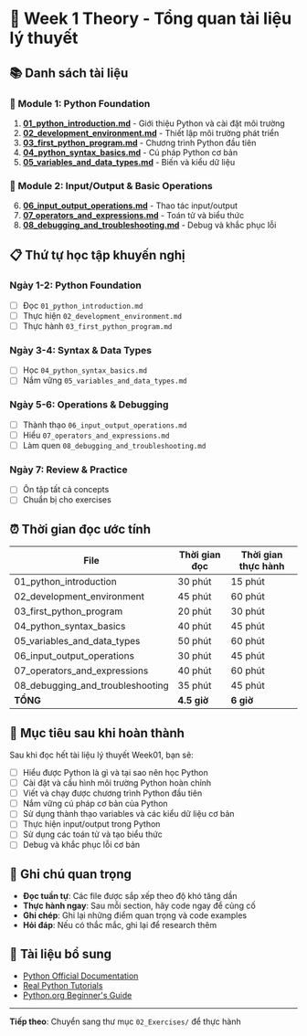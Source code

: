 # 📁 Week 1 Theory - Tổng quan tài liệu lý thuyết

## 📚 Danh sách tài liệu

### 📖 Module 1: Python Foundation

1. **[01_python_introduction.md](01_python_introduction.md)** - Giới thiệu Python và cài đặt môi trường
2. **[02_development_environment.md](02_development_environment.md)** - Thiết lập môi trường phát triển
3. **[03_first_python_program.md](03_first_python_program.md)** - Chương trình Python đầu tiên
4. **[04_python_syntax_basics.md](04_python_syntax_basics.md)** - Cú pháp Python cơ bản
5. **[05_variables_and_data_types.md](05_variables_and_data_types.md)** - Biến và kiểu dữ liệu

### 📖 Module 2: Input/Output & Basic Operations

6. **[06_input_output_operations.md](06_input_output_operations.md)** - Thao tác input/output
7. **[07_operators_and_expressions.md](07_operators_and_expressions.md)** - Toán tử và biểu thức
8. **[08_debugging_and_troubleshooting.md](08_debugging_and_troubleshooting.md)** - Debug và khắc phục lỗi

## 📋 Thứ tự học tập khuyến nghị

### Ngày 1-2: Python Foundation

- [ ] Đọc `01_python_introduction.md`
- [ ] Thực hiện `02_development_environment.md`
- [ ] Thực hành `03_first_python_program.md`

### Ngày 3-4: Syntax & Data Types

- [ ] Học `04_python_syntax_basics.md`
- [ ] Nắm vững `05_variables_and_data_types.md`

### Ngày 5-6: Operations & Debugging

- [ ] Thành thạo `06_input_output_operations.md`
- [ ] Hiểu `07_operators_and_expressions.md`
- [ ] Làm quen `08_debugging_and_troubleshooting.md`

### Ngày 7: Review & Practice

- [ ] Ôn tập tất cả concepts
- [ ] Chuẩn bị cho exercises

## ⏰ Thời gian đọc ước tính

| File                             | Thời gian đọc | Thời gian thực hành |
| -------------------------------- | ------------- | ------------------- |
| 01_python_introduction           | 30 phút       | 15 phút             |
| 02_development_environment       | 45 phút       | 60 phút             |
| 03_first_python_program          | 20 phút       | 30 phút             |
| 04_python_syntax_basics          | 40 phút       | 45 phút             |
| 05_variables_and_data_types      | 50 phút       | 60 phút             |
| 06_input_output_operations       | 30 phút       | 45 phút             |
| 07_operators_and_expressions     | 40 phút       | 60 phút             |
| 08_debugging_and_troubleshooting | 35 phút       | 45 phút             |
| **TỔNG**                         | **4.5 giờ**   | **6 giờ**           |

## 🎯 Mục tiêu sau khi hoàn thành

Sau khi đọc hết tài liệu lý thuyết Week01, bạn sẽ:

- [ ] Hiểu được Python là gì và tại sao nên học Python
- [ ] Cài đặt và cấu hình môi trường Python hoàn chỉnh
- [ ] Viết và chạy được chương trình Python đầu tiên
- [ ] Nắm vững cú pháp cơ bản của Python
- [ ] Sử dụng thành thạo variables và các kiểu dữ liệu cơ bản
- [ ] Thực hiện input/output trong Python
- [ ] Sử dụng các toán tử và tạo biểu thức
- [ ] Debug và khắc phục lỗi cơ bản

## 📝 Ghi chú quan trọng

- **Đọc tuần tự**: Các file được sắp xếp theo độ khó tăng dần
- **Thực hành ngay**: Sau mỗi section, hãy code ngay để củng cố
- **Ghi chép**: Ghi lại những điểm quan trọng và code examples
- **Hỏi đáp**: Nếu có thắc mắc, ghi lại để research thêm

## 🔗 Tài liệu bổ sung

- [Python Official Documentation](https://docs.python.org/3/)
- [Real Python Tutorials](https://realpython.com/)
- [Python.org Beginner's Guide](https://wiki.python.org/moin/BeginnersGuide)

---

**Tiếp theo**: Chuyển sang thư mục `02_Exercises/` để thực hành
